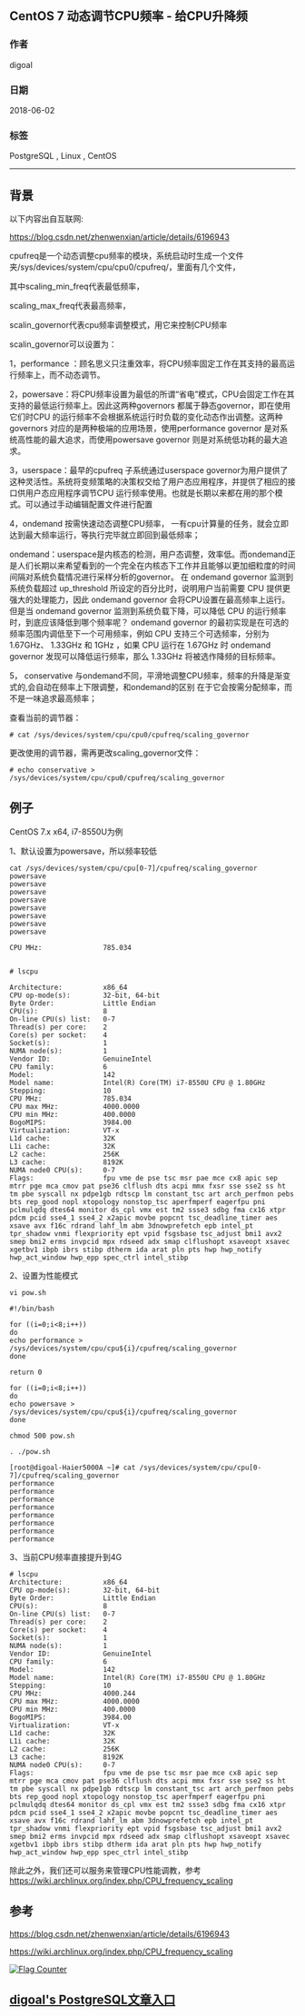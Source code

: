 ## CentOS 7 动态调节CPU频率 - 给CPU升降频  
                                                           
### 作者                                                           
digoal                                                           
                                                           
### 日期                                                           
2018-06-02                                                         
                                                           
### 标签                                                           
PostgreSQL , Linux , CentOS   
                                                           
----                                                           
                                                           
## 背景    
  
以下内容出自互联网:  
  
https://blog.csdn.net/zhenwenxian/article/details/6196943  
  
cpufreq是一个动态调整cpu频率的模块，系统启动时生成一个文件夹/sys/devices/system/cpu/cpu0/cpufreq/，里面有几个文件，  
   
其中scaling_min_freq代表最低频率，  
  
scaling_max_freq代表最高频率，  
  
scalin_governor代表cpu频率调整模式，用它来控制CPU频率  
  
scalin_governor可以设置为：  
  
1，performance ：顾名思义只注重效率，将CPU频率固定工作在其支持的最高运行频率上，而不动态调节。  
  
2，powersave：将CPU频率设置为最低的所谓“省电”模式，CPU会固定工作在其支持的最低运行频率上。因此这两种governors 都属于静态governor，即在使用它们时CPU 的运行频率不会根据系统运行时负载的变化动态作出调整。这两种governors 对应的是两种极端的应用场景，使用performance governor 是对系统高性能的最大追求，而使用powersave governor 则是对系统低功耗的最大追求。  
  
3，userspace：最早的cpufreq 子系统通过userspace governor为用户提供了这种灵活性。系统将变频策略的决策权交给了用户态应用程序，并提供了相应的接口供用户态应用程序调节CPU 运行频率使用。也就是长期以来都在用的那个模式。可以通过手动编辑配置文件进行配置  
  
4，ondemand 按需快速动态调整CPU频率， 一有cpu计算量的任务，就会立即达到最大频率运行，等执行完毕就立即回到最低频率；  
  
ondemand：userspace是内核态的检测，用户态调整，效率低。而ondemand正是人们长期以来希望看到的一个完全在内核态下工作并且能够以更加细粒度的时间间隔对系统负载情况进行采样分析的governor。 在 ondemand governor 监测到系统负载超过 up_threshold 所设定的百分比时，说明用户当前需要 CPU 提供更强大的处理能力，因此 ondemand governor 会将CPU设置在最高频率上运行。但是当 ondemand governor 监测到系统负载下降，可以降低 CPU 的运行频率时，到底应该降低到哪个频率呢？ ondemand governor 的最初实现是在可选的频率范围内调低至下一个可用频率，例如 CPU 支持三个可选频率，分别为 1.67GHz、 1.33GHz 和 1GHz ，如果 CPU 运行在 1.67GHz 时 ondemand governor 发现可以降低运行频率，那么 1.33GHz 将被选作降频的目标频率。  
   
5， conservative 与ondemand不同，平滑地调整CPU频率，频率的升降是渐变式的,会自动在频率上下限调整，和ondemand的区别   在于它会按需分配频率，而不是一味追求最高频率；  
  
查看当前的调节器：  
  
```  
# cat /sys/devices/system/cpu/cpu0/cpufreq/scaling_governor  
```  
  
更改使用的调节器，需再更改scaling_governor文件：  
  
```  
# echo conservative > /sys/devices/system/cpu/cpu0/cpufreq/scaling_governor  
```  
  
## 例子  
CentOS 7.x x64, i7-8550U为例  
  
1、默认设置为powersave，所以频率较低  
  
```  
cat /sys/devices/system/cpu/cpu[0-7]/cpufreq/scaling_governor  
powersave  
powersave  
powersave  
powersave  
powersave  
powersave  
powersave  
powersave  
```  
  
```  
CPU MHz:               785.034  
  
  
# lscpu  
  
Architecture:          x86_64  
CPU op-mode(s):        32-bit, 64-bit  
Byte Order:            Little Endian  
CPU(s):                8  
On-line CPU(s) list:   0-7  
Thread(s) per core:    2  
Core(s) per socket:    4  
Socket(s):             1  
NUMA node(s):          1  
Vendor ID:             GenuineIntel  
CPU family:            6  
Model:                 142  
Model name:            Intel(R) Core(TM) i7-8550U CPU @ 1.80GHz  
Stepping:              10  
CPU MHz:               785.034  
CPU max MHz:           4000.0000  
CPU min MHz:           400.0000  
BogoMIPS:              3984.00  
Virtualization:        VT-x  
L1d cache:             32K  
L1i cache:             32K  
L2 cache:              256K  
L3 cache:              8192K  
NUMA node0 CPU(s):     0-7  
Flags:                 fpu vme de pse tsc msr pae mce cx8 apic sep mtrr pge mca cmov pat pse36 clflush dts acpi mmx fxsr sse sse2 ss ht tm pbe syscall nx pdpe1gb rdtscp lm constant_tsc art arch_perfmon pebs bts rep_good nopl xtopology nonstop_tsc aperfmperf eagerfpu pni pclmulqdq dtes64 monitor ds_cpl vmx est tm2 ssse3 sdbg fma cx16 xtpr pdcm pcid sse4_1 sse4_2 x2apic movbe popcnt tsc_deadline_timer aes xsave avx f16c rdrand lahf_lm abm 3dnowprefetch epb intel_pt tpr_shadow vnmi flexpriority ept vpid fsgsbase tsc_adjust bmi1 avx2 smep bmi2 erms invpcid mpx rdseed adx smap clflushopt xsaveopt xsavec xgetbv1 ibpb ibrs stibp dtherm ida arat pln pts hwp hwp_notify hwp_act_window hwp_epp spec_ctrl intel_stibp  
```  
  
2、设置为性能模式  
  
```  
vi pow.sh  
  
#!/bin/bash  
  
for ((i=0;i<8;i++))  
do  
echo performance > /sys/devices/system/cpu/cpu${i}/cpufreq/scaling_governor  
done  
  
return 0  
  
for ((i=0;i<8;i++))  
do  
echo powersave > /sys/devices/system/cpu/cpu${i}/cpufreq/scaling_governor  
done  
  
chmod 500 pow.sh  
```  
  
```  
. ./pow.sh   
  
[root@digoal-Haier5000A ~]# cat /sys/devices/system/cpu/cpu[0-7]/cpufreq/scaling_governor  
performance  
performance  
performance  
performance  
performance  
performance  
performance  
performance  
```  
  
3、当前CPU频率直接提升到4G  
  
```  
# lscpu  
Architecture:          x86_64  
CPU op-mode(s):        32-bit, 64-bit  
Byte Order:            Little Endian  
CPU(s):                8  
On-line CPU(s) list:   0-7  
Thread(s) per core:    2  
Core(s) per socket:    4  
Socket(s):             1  
NUMA node(s):          1  
Vendor ID:             GenuineIntel  
CPU family:            6  
Model:                 142  
Model name:            Intel(R) Core(TM) i7-8550U CPU @ 1.80GHz  
Stepping:              10  
CPU MHz:               4000.244  
CPU max MHz:           4000.0000  
CPU min MHz:           400.0000  
BogoMIPS:              3984.00  
Virtualization:        VT-x  
L1d cache:             32K  
L1i cache:             32K  
L2 cache:              256K  
L3 cache:              8192K  
NUMA node0 CPU(s):     0-7  
Flags:                 fpu vme de pse tsc msr pae mce cx8 apic sep mtrr pge mca cmov pat pse36 clflush dts acpi mmx fxsr sse sse2 ss ht tm pbe syscall nx pdpe1gb rdtscp lm constant_tsc art arch_perfmon pebs bts rep_good nopl xtopology nonstop_tsc aperfmperf eagerfpu pni pclmulqdq dtes64 monitor ds_cpl vmx est tm2 ssse3 sdbg fma cx16 xtpr pdcm pcid sse4_1 sse4_2 x2apic movbe popcnt tsc_deadline_timer aes xsave avx f16c rdrand lahf_lm abm 3dnowprefetch epb intel_pt tpr_shadow vnmi flexpriority ept vpid fsgsbase tsc_adjust bmi1 avx2 smep bmi2 erms invpcid mpx rdseed adx smap clflushopt xsaveopt xsavec xgetbv1 ibpb ibrs stibp dtherm ida arat pln pts hwp hwp_notify hwp_act_window hwp_epp spec_ctrl intel_stibp  
```  
  
除此之外，我们还可以服务来管理CPU性能调教，参考  https://wiki.archlinux.org/index.php/CPU_frequency_scaling    
  
## 参考  
https://blog.csdn.net/zhenwenxian/article/details/6196943  
  
https://wiki.archlinux.org/index.php/CPU_frequency_scaling  
  
<a rel="nofollow" href="http://info.flagcounter.com/h9V1"  ><img src="http://s03.flagcounter.com/count/h9V1/bg_FFFFFF/txt_000000/border_CCCCCC/columns_2/maxflags_12/viewers_0/labels_0/pageviews_0/flags_0/"  alt="Flag Counter"  border="0"  ></a>  
  
  
  
  
## [digoal's PostgreSQL文章入口](https://github.com/digoal/blog/blob/master/README.md "22709685feb7cab07d30f30387f0a9ae")
  
